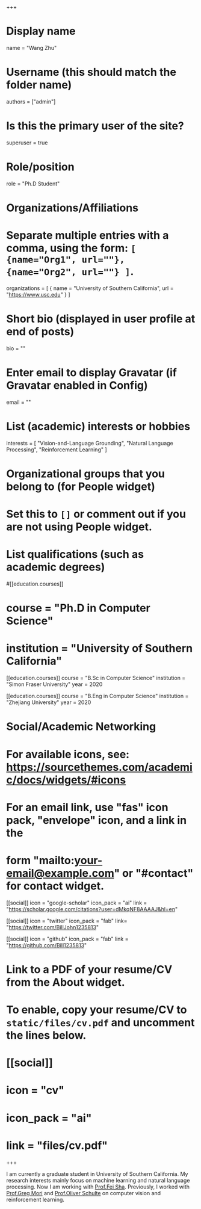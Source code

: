 +++
# Display name
name = "Wang Zhu"

# Username (this should match the folder name)
authors = ["admin"]

# Is this the primary user of the site?
superuser = true

# Role/position
role = "Ph.D Student"

# Organizations/Affiliations
#   Separate multiple entries with a comma, using the form: `[ {name="Org1", url=""}, {name="Org2", url=""} ]`.
organizations = [ { name = "University of Southern California", url = "https://www.usc.edu" } ]

# Short bio (displayed in user profile at end of posts)
bio = ""

# Enter email to display Gravatar (if Gravatar enabled in Config)
email = ""

# List (academic) interests or hobbies
interests = [
  "Vision-and-Language Grounding",
  "Natural Language Processing",
  "Reinforcement Learning"
]

# Organizational groups that you belong to (for People widget)
# Set this to `[]` or comment out if you are not using People widget.

# List qualifications (such as academic degrees)
#[[education.courses]]
#  course = "Ph.D in Computer Science"
#  institution = "University of Southern California"

[[education.courses]]
  course = "B.Sc in Computer Science"
  institution = "Simon Fraser University"
  year = 2020

[[education.courses]]
  course = "B.Eng in Computer Science"
  institution = "Zhejiang University"
  year = 2020


# Social/Academic Networking
# For available icons, see: https://sourcethemes.com/academic/docs/widgets/#icons
#   For an email link, use "fas" icon pack, "envelope" icon, and a link in the
#   form "mailto:your-email@example.com" or "#contact" for contact widget.

[[social]]
  icon = "google-scholar"
  icon_pack = "ai"
  link = "https://scholar.google.com/citations?user=dMkqNF8AAAAJ&hl=en"

[[social]]
  icon = "twitter"
  icon_pack = "fab"
  link= "https://twitter.com/BillJohn1235813"

[[social]]
  icon = "github"
  icon_pack = "fab"
  link = "https://github.com/Bill1235813"
  
# Link to a PDF of your resume/CV from the About widget.
# To enable, copy your resume/CV to `static/files/cv.pdf` and uncomment the lines below.
# [[social]]
#   icon = "cv"
#   icon_pack = "ai"
#   link = "files/cv.pdf"

+++

I am currently a graduate student in University of Southern California. 
My research interests mainly focus on machine learning and natural language processing. 
Now I am working with <a href="https://viterbi-web.usc.edu/~feisha/" target="_blank">Prof.Fei Sha</a>. 
Previously, I worked with <a href="https://www.cs.sfu.ca/~mori/" target="_blank">Prof.Greg Mori</a> and <a href="https://www.cs.sfu.ca/~oschulte/" target="_blank">Prof.Oliver Schulte</a> 
on computer vision and reinforcement learning.

